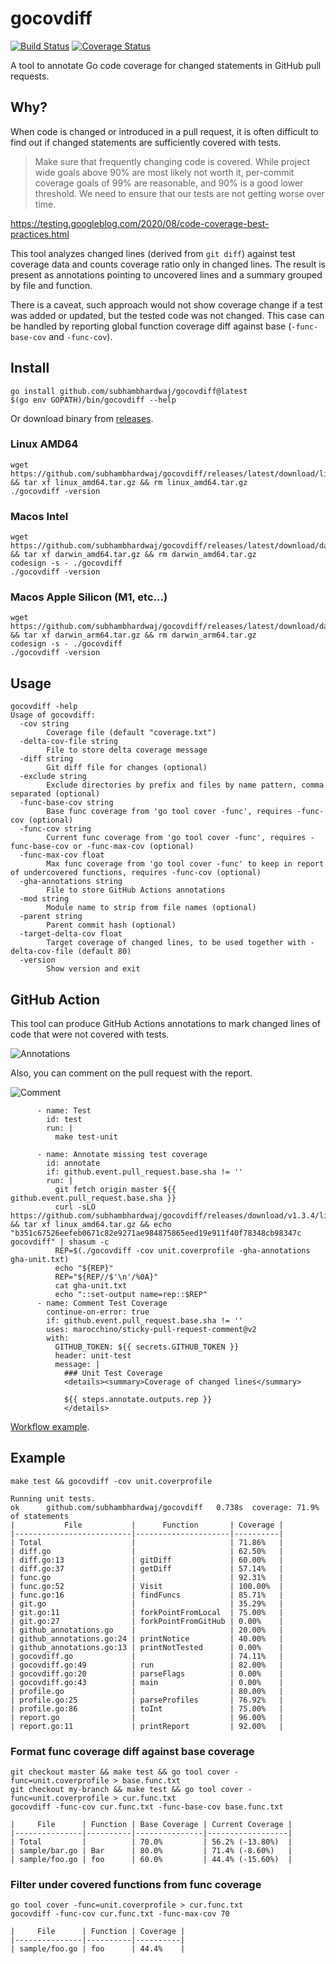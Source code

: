 # gocovdiff

[![Build Status](https://github.com/subhambhardwaj/gocovdiff/workflows/test-unit/badge.svg)](https://github.com/subhambhardwaj/gocovdiff/actions?query=branch%3Amaster+workflow%3Atest-unit)
[![Coverage Status](https://codecov.io/gh/vearutop/gocovdiff/branch/master/graph/badge.svg)](https://codecov.io/gh/vearutop/gocovdiff)

A tool to annotate Go code coverage for changed statements in GitHub pull requests.

## Why?

When code is changed or introduced in a pull request, it is often difficult to find out if changed statements are 
sufficiently covered with tests. 

> Make sure that frequently changing code is covered. While project wide goals above 90% are most likely not worth it, per-commit coverage goals of 99% are reasonable, and 90% is a good lower threshold. We need to ensure that our tests are not getting worse over time.

https://testing.googleblog.com/2020/08/code-coverage-best-practices.html

This tool analyzes changed lines (derived from `git diff`) against test coverage data and counts coverage ratio only in changed lines.
The result is present as annotations pointing to uncovered lines and a summary grouped by file and function.

There is a caveat, such approach would not show coverage change if a test was added or updated, but the tested code was not changed.
This case can be handled by reporting global function coverage diff against base (`-func-base-cov` and `-func-cov`). 

## Install

```
go install github.com/subhambhardwaj/gocovdiff@latest
$(go env GOPATH)/bin/gocovdiff --help
```

Or download binary from [releases](https://github.com/subhambhardwaj/gocovdiff/releases).

### Linux AMD64

```
wget https://github.com/subhambhardwaj/gocovdiff/releases/latest/download/linux_amd64.tar.gz && tar xf linux_amd64.tar.gz && rm linux_amd64.tar.gz
./gocovdiff -version
```

### Macos Intel

```
wget https://github.com/subhambhardwaj/gocovdiff/releases/latest/download/darwin_amd64.tar.gz && tar xf darwin_amd64.tar.gz && rm darwin_amd64.tar.gz
codesign -s - ./gocovdiff
./gocovdiff -version
```

### Macos Apple Silicon (M1, etc...)

```
wget https://github.com/subhambhardwaj/gocovdiff/releases/latest/download/darwin_arm64.tar.gz && tar xf darwin_arm64.tar.gz && rm darwin_arm64.tar.gz
codesign -s - ./gocovdiff
./gocovdiff -version
```

## Usage

```
gocovdiff -help
Usage of gocovdiff:
  -cov string
        Coverage file (default "coverage.txt")
  -delta-cov-file string
        File to store delta coverage message
  -diff string
        Git diff file for changes (optional)
  -exclude string
        Exclude directories by prefix and files by name pattern, comma separated (optional)
  -func-base-cov string
        Base func coverage from 'go tool cover -func', requires -func-cov (optional)
  -func-cov string
        Current func coverage from 'go tool cover -func', requires -func-base-cov or -func-max-cov (optional)
  -func-max-cov float
        Max func coverage from 'go tool cover -func' to keep in report of undercovered functions, requires -func-cov (optional)
  -gha-annotations string
        File to store GitHub Actions annotations
  -mod string
        Module name to strip from file names (optional)
  -parent string
        Parent commit hash (optional)
  -target-delta-cov float
        Target coverage of changed lines, to be used together with -delta-cov-file (default 80)
  -version
        Show version and exit
```

## GitHub Action

This tool can produce GitHub Actions annotations to mark changed lines of code that were not covered with tests.

![Annotations](./resources/annotations.png)

Also, you can comment on the pull request with the report.

![Comment](./resources/comment.png)

```
      - name: Test
        id: test
        run: |
          make test-unit

      - name: Annotate missing test coverage
        id: annotate
        if: github.event.pull_request.base.sha != ''
        run: |
          git fetch origin master ${{ github.event.pull_request.base.sha }}
          curl -sLO https://github.com/subhambhardwaj/gocovdiff/releases/download/v1.3.4/linux_amd64.tar.gz && tar xf linux_amd64.tar.gz && echo "b351c67526eefeb0671c82e9271ae984875865eed19e911f40f78348cb98347c  gocovdiff" | shasum -c
          REP=$(./gocovdiff -cov unit.coverprofile -gha-annotations gha-unit.txt)
          echo "${REP}"
          REP="${REP//$'\n'/%0A}"
          cat gha-unit.txt
          echo "::set-output name=rep::$REP"
      - name: Comment Test Coverage
        continue-on-error: true
        if: github.event.pull_request.base.sha != ''
        uses: marocchino/sticky-pull-request-comment@v2
        with:
          GITHUB_TOKEN: ${{ secrets.GITHUB_TOKEN }}
          header: unit-test
          message: |
            ### Unit Test Coverage
            <details><summary>Coverage of changed lines</summary>
            
            ${{ steps.annotate.outputs.rep }}
            </details>

```

[Workflow example](https://github.com/bool64/dev/blob/v0.2.15/templates/github/workflows/test-unit.yml).


## Example 
```
make test && gocovdiff -cov unit.coverprofile
```
```
Running unit tests.
ok      github.com/subhambhardwaj/gocovdiff   0.738s  coverage: 71.9% of statements
|           File           |      Function       | Coverage |
|--------------------------|---------------------|----------|
| Total                    |                     | 71.86%   |
| diff.go                  |                     | 62.50%   |
| diff.go:13               | gitDiff             | 60.00%   |
| diff.go:37               | getDiff             | 57.14%   |
| func.go                  |                     | 92.31%   |
| func.go:52               | Visit               | 100.00%  |
| func.go:16               | findFuncs           | 85.71%   |
| git.go                   |                     | 35.29%   |
| git.go:11                | forkPointFromLocal  | 75.00%   |
| git.go:27                | forkPointFromGitHub | 0.00%    |
| github_annotations.go    |                     | 20.00%   |
| github_annotations.go:24 | printNotice         | 40.00%   |
| github_annotations.go:13 | printNotTested      | 0.00%    |
| gocovdiff.go             |                     | 74.11%   |
| gocovdiff.go:49          | run                 | 82.00%   |
| gocovdiff.go:20          | parseFlags          | 0.00%    |
| gocovdiff.go:43          | main                | 0.00%    |
| profile.go               |                     | 80.00%   |
| profile.go:25            | parseProfiles       | 76.92%   |
| profile.go:86            | toInt               | 75.00%   |
| report.go                |                     | 96.00%   |
| report.go:11             | printReport         | 92.00%   |
```

### Format func coverage diff against base coverage

```
git checkout master && make test && go tool cover -func=unit.coverprofile > base.func.txt 
git checkout my-branch && make test && go tool cover -func=unit.coverprofile > cur.func.txt
gocovdiff -func-cov cur.func.txt -func-base-cov base.func.txt
```

```
|     File      | Function | Base Coverage | Current Coverage |
|---------------|----------|---------------|------------------|
| Total         |          | 70.0%         | 56.2% (-13.80%)  |
| sample/bar.go | Bar      | 80.0%         | 71.4% (-8.60%)   |
| sample/foo.go | foo      | 60.0%         | 44.4% (-15.60%)  |
```

### Filter under covered functions from func coverage

```
go tool cover -func=unit.coverprofile > cur.func.txt
gocovdiff -func-cov cur.func.txt -func-max-cov 70
```

```
|     File      | Function | Coverage |
|---------------|----------|----------|
| sample/foo.go | foo      | 44.4%    |
```
